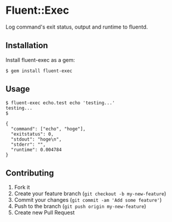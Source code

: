 # Fluent::Exec

Log command's exit status, output and runtime to fluentd.

## Installation

Install fluent-exec as a gem:

    $ gem install fluent-exec

## Usage

    $ fluent-exec echo.test echo 'testing...'
    testing...
    $

    {
      "command": ["echo", "hoge"],
      "exitstatus": 0,
      "stdout": "hoge\n",
      "stderr": "",
      "runtime": 0.004784
    }

## Contributing

1. Fork it
2. Create your feature branch (`git checkout -b my-new-feature`)
3. Commit your changes (`git commit -am 'Add some feature'`)
4. Push to the branch (`git push origin my-new-feature`)
5. Create new Pull Request
